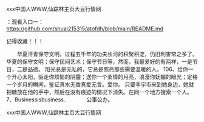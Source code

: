 ххх中国人WWW,仙踪林主页大豆行情网

：观看入口一：https://github.com/shuai215315/atofdh/blob/main/README.md


记得收藏！！！



　　华夏汗青保守文明，过程五千年的功夫长河的积聚积淀，仍旧利害常之多了。华夏的保守文明；保守民间艺术；保守节日等，然而，我最爱好的有两样，一是节日，二是品德。
	阳光总是无私的，它总是照亮那些需要温暖的人。
	106、给你一个开心太阳，驱走你烦恼的阴霾；送你一个柔情的月亮，浪漫你妩媚的眼光；定格一个岁月的瞬间，鉴证真水无香真爱无言。爱你。
只要李宇市来到她身边，她就把糖放在他的手中，然后在没有痕迹的情况下消失。在同一个地方搜索一个人。
	7、Businessisbusiness.　　　　公事公办。







ххх中国人WWW,仙踪林主页大豆行情网
